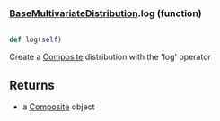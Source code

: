 ### [BaseMultivariateDistribution](BaseMultivariateDistribution.md).log (function)


```py

def log(self)

```



Create a [Composite](Composite.md) distribution with the 'log' operator

Returns
-----------
* a [Composite](Composite.md) object

